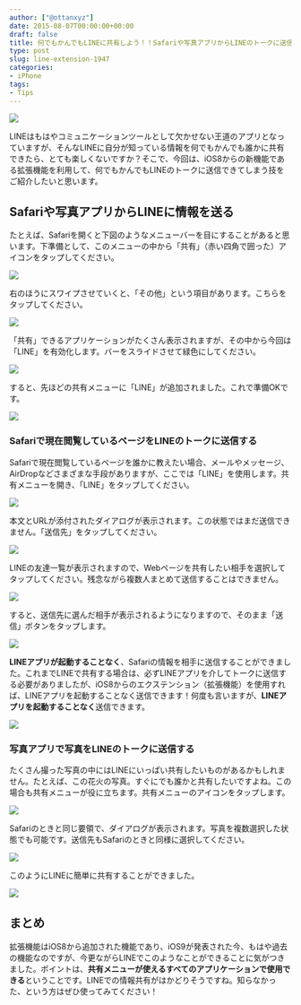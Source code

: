 ```yaml
---
author: ["@ottanxyz"]
date: 2015-08-07T00:00:00+00:00
draft: false
title: 何でもかんでもLINEに共有しよう！！Safariや写真アプリからLINEのトークに送信する方法
type: post
slug: line-extension-1947
categories:
- iPhone
tags:
- Tips
---
```


![](150807-55c481ad8e5ed.png)






LINEはもはやコミュニケーションツールとして欠かせない王道のアプリとなっていますが、そんなLINEに自分が知っている情報を何でもかんでも誰かに共有できたら、とても楽しくないですか？そこで、今回は、iOS8からの新機能である拡張機能を利用して、何でもかんでもLINEのトークに送信できてしまう技をご紹介したいと思います。





## Safariや写真アプリからLINEに情報を送る





たとえば、Safariを開くと下図のようなメニューバーを目にすることがあると思います。下準備として、このメニューの中から「共有」（赤い四角で囲った）アイコンをタップしてください。





![](150807-55c481eec7b3a.png)






右のほうにスワイプさせていくと、「その他」という項目があります。こちらをタップしてください。





![](150807-55c481b0d7224.png)






「共有」できるアプリケーションがたくさん表示されますが、その中から今回は「LINE」を有効化します。バーをスライドさせて緑色にしてください。





![](150807-55c481b364273.png)






すると、先ほどの共有メニューに「LINE」が追加されました。これで準備OKです。





![](150807-55c481b54a477.png)






### Safariで現在閲覧しているページをLINEのトークに送信する





Safariで現在閲覧しているページを誰かに教えたい場合、メールやメッセージ、AirDropなどさまざまな手段がありますが、ここでは「LINE」を使用します。共有メニューを開き、「LINE」をタップしてください。





![](150807-55c481b84b05a.png)






本文とURLが添付されたダイアログが表示されます。この状態ではまだ送信できません。「送信先」をタップしてください。





![](150807-55c481badb8f7.png)






LINEの友達一覧が表示されますので、Webページを共有したい相手を選択してタップしてください。残念ながら複数人まとめて送信することはできません。





![](150807-55c481bcd288b.png)






すると、送信先に選んだ相手が表示されるようになりますので、そのまま「送信」ボタンをタップします。





![](150807-55c481bf08647.png)






**LINEアプリが起動することなく**、Safariの情報を相手に送信することができました。これまでLINEで共有する場合は、必ずLINEアプリを介してトークに送信する必要がありましたが、iOS8からのエクステンション（拡張機能）を使用すれば、LINEアプリを起動することなく送信できます！何度も言いますが、**LINEアプリを起動することなく**送信できます。





![](150807-55c481c09f851.png)






### 写真アプリで写真をLINEのトークに送信する





たくさん撮った写真の中にはLINEにいっぱい共有したいものがあるかもしれません。たとえば、この花火の写真。すぐにでも誰かと共有したいですよね。この場合も共有メニューが役に立ちます。共有メニューのアイコンをタップします。





![](150807-55c481c276824.png)






Safariのときと同じ要領で、ダイアログが表示されます。写真を複数選択した状態でも可能です。送信先もSafariのときと同様に選択してください。





![](150807-55c481c53e5e0.png)






このようにLINEに簡単に共有することができました。





![](150807-55c481c752a33.png)






## まとめ





拡張機能はiOS8から追加された機能であり、iOS9が発表された今、もはや過去の機能なのですが、今更ながらLINEでこのようなことができることに気がつきました。ポイントは、**共有メニューが使えるすべてのアプリケーションで使用できる**ということです。LINEでの情報共有がはかどりそうですね。知らなかった、という方はぜひ使ってみてください！
